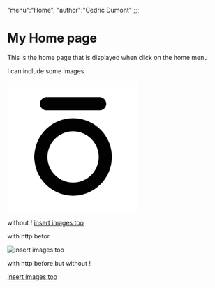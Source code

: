 "menu":"Home",
"author":"Cedric Dumont"
;;;

# My Home page

This is the home page that is displayed when click on the home menu

I can include some images

![insert images too](../images/nono-icon-black-500.png)

without !
[insert images too](../images/nono-icon-white-500.png)

with http befor

![insert images too](http://somserver.com/images/nono-icon-black-500.png)


with http before but without !

[insert images too](http://othersomserver.com/images/nono-icon-black-500.png)
